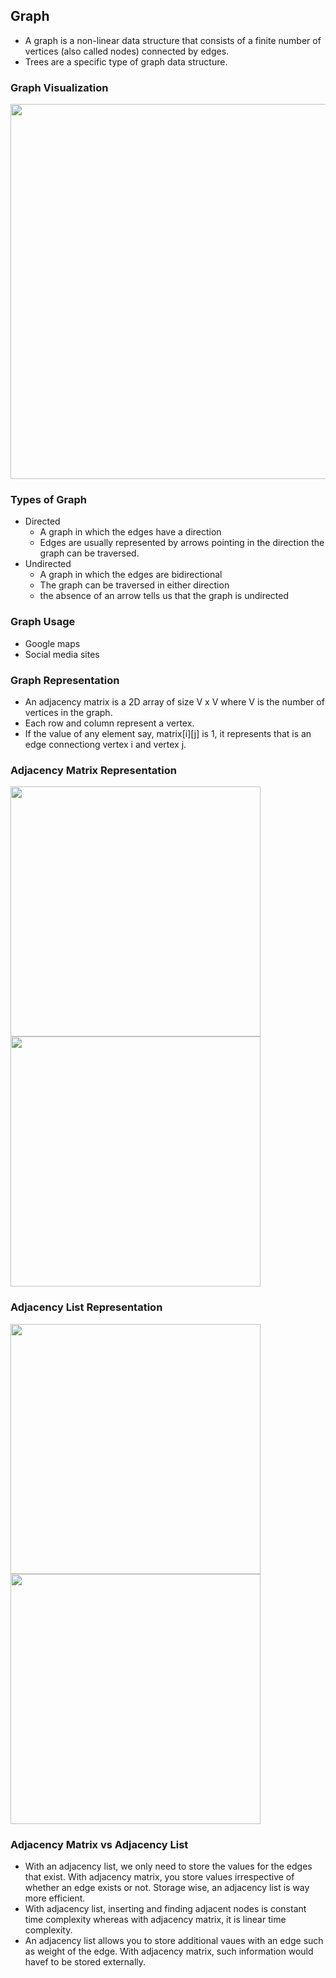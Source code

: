 ## Graph
- A graph is a non-linear data structure that consists of a finite number of vertices (also called nodes) connected by edges.
- Trees are a specific type of graph data structure.

### Graph Visualization
<img src="https://cdn.programiz.com/sites/tutorial2program/files/graph-vertices-edges_0.png" width="600" />

### Types of Graph
- Directed
    - A graph in which the edges have a direction
    - Edges are usually represented by arrows pointing in the direction the graph can be traversed.
- Undirected
    - A graph in which the edges are bidirectional
    - The graph can be traversed in either direction
    - the absence of an arrow tells us that the graph is undirected

### Graph Usage
- Google maps
- Social media sites

### Graph Representation
- An adjacency matrix is a 2D array of size V x V where V is the number of vertices in the graph.
- Each row and column represent a vertex.
- If the value of any element say, matrix[i][j] is 1, it represents that is an edge connectiong vertex i and vertex j.

### Adjacency Matrix Representation
<img src="https://cdn.programiz.com/cdn/farfuture/D4ZDkt48bFeDTUG5iItf5AsHiZqU7YNCZnUBupDy3ns/mtime:1625029498/sites/tutorial2program/files/adjacency-matrix-graph.png" width="400" />
<img src="https://cdn.programiz.com/cdn/farfuture/SqnxMX0jM7bHMa6iXsjpbr5i3I0GSGDPHHtP2MnB9tg/mtime:1625113914/sites/tutorial2program/files/adjacency-matrix-representation_1.png" width="400" />

### Adjacency List Representation
<img src="https://cdn.programiz.com/cdn/farfuture/-p4ka0P4riQvs-VRZHACdhlc48nVN1iOYdZmkk8F2FA/mtime:1625029631/sites/tutorial2program/files/adjacency-list-graph.png" width="400" />
<img src="https://cdn.programiz.com/cdn/farfuture/h2DRie2qoBNmd2liy8DRj5TDcmODcVDBUZOyoPQ5AVM/mtime:1625029639/sites/tutorial2program/files/adjacency-list-representation.png" width="400" />

### Adjacency Matrix vs Adjacency List
- With an adjacency list, we only need to store the values for the edges that exist. With adjacency matrix, you store values irrespective of whether an edge exists or not. Storage wise, an adjacency list is way more efficient.
- With adjacency list, inserting and finding adjacent nodes is constant time complexity whereas with adjacency matrix, it is linear time complexity.
- An adjacency list allows you to store additional vaues with an edge such as weight of the  edge. With adjacency matrix, such information would havef to be stored externally.

